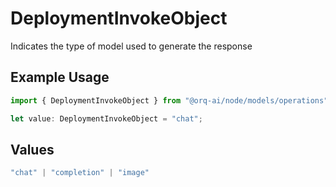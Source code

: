 # DeploymentInvokeObject

Indicates the type of model used to generate the response

## Example Usage

```typescript
import { DeploymentInvokeObject } from "@orq-ai/node/models/operations";

let value: DeploymentInvokeObject = "chat";
```

## Values

```typescript
"chat" | "completion" | "image"
```